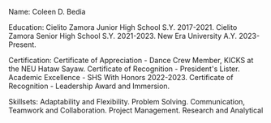 Name: Coleen D. Bedia

Education: 
Cielito Zamora Junior High School S.Y. 2017-2021.
Cielito Zamora Senior High School S.Y. 2021-2023.
New Era University A.Y. 2023-Present.

Certification: 
Certificate of Appreciation - Dance Crew Member, KICKS at the  NEU Hataw Sayaw.
Certificate of Recognition - President's Lister.
Academic Excellence - SHS With Honors 2022-2023.
Certificate of Recognition - Leadership Award and Immersion.

Skillsets: 
Adaptability and Flexibility.
Problem Solving.
Communication, Teamwork and Collaboration.
Project Management.
Research and Analytical

<!--
**Kulin16/Kulin16** is a ✨ _special_ ✨ repository because its `README.md` (this file) appears on your GitHub profile.

Here are some ideas to get you started:

- 🔭 I’m currently working on ...
- 🌱 I’m currently learning ...
- 👯 I’m looking to collaborate on ...
- 🤔 I’m looking for help with ...
- 💬 Ask me about ...
- 📫 How to reach me: ...
- 😄 Pronouns: ...
- ⚡ Fun fact: ...
-->
